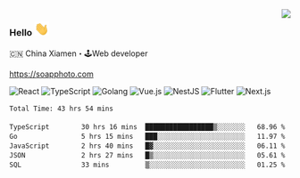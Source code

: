 <img align="right" src="https://github-readme-stats.vercel.app/api?username=yiiu&show_icons=false&bg_color=30,e96443,904e95&title_color=fff&text_color=fff" />

### Hello <img src="https://raw.githubusercontent.com/ABSphreak/ABSphreak/master/gifs/Hi.gif" width="26px" />
 
🇨🇳 China Xiamen・🕹Web developer

https://soapphoto.com

<p align="left"><img src="https://cdn.svgporn.com/logos/react.svg" alt="React" width="32" height="32"/> <img src="https://cdn.svgporn.com/logos/typescript-icon.svg" alt="TypeScript" width="32" height="32"/> <img src="https://cdn.svgporn.com/logos/gopher.svg" alt="Golang" width="32" height="32"/> <img src="https://cdn.svgporn.com/logos/vue.svg" alt="Vue.js" width="32" height="32"/> <img src="https://cdn.svgporn.com/logos/nestjs.svg" alt="NestJS" width="32" height="32"/> <img src="https://cdn.svgporn.com/logos/flutter.svg" alt="Flutter" width="32" height="32"/> <img src="https://cdn.svgporn.com/logos/nextjs-icon.svg" alt="Next.js" width="32" height="32"/></p>


<!--START_SECTION:waka-->

```txt
Total Time: 43 hrs 54 mins

TypeScript        30 hrs 16 mins  █████████████████▒░░░░░░░   68.96 %
Go                5 hrs 15 mins   ███░░░░░░░░░░░░░░░░░░░░░░   11.97 %
JavaScript        2 hrs 40 mins   █▓░░░░░░░░░░░░░░░░░░░░░░░   06.11 %
JSON              2 hrs 27 mins   █▒░░░░░░░░░░░░░░░░░░░░░░░   05.61 %
SQL               33 mins         ▒░░░░░░░░░░░░░░░░░░░░░░░░   01.25 %
```

<!--END_SECTION:waka-->
